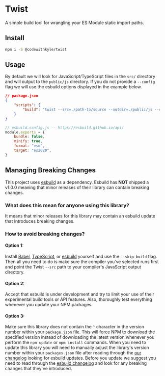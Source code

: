 # Twist

A simple build tool for wrangling your ES Module static import paths.

## Install

```bash
npm i -S @codewithkyle/twist
```

## Usage

By default we will look for JavaScript/TypeScript files in the `src/` directory and will output to the `public/js` directory. If you do not provide a `--config` flag we will use the esbuild options displayed in the example below.

```json
// package.json
{
    "scripts": {
        "build": "twist --src=./path-to/source --outdir=./public/js --config=./esbuild.config.js"
    }
}
```

```javascript
// esbuild.config.js -- https://esbuild.github.io/api/
module.exports = {
    bundle: false,
    minify: true,
    format: "esm",
    target: "es2020",
}
```

## Managing Breaking Changes

This project uses [esbuild](https://github.com/evanw/esbuild) as a dependency. Esbuild has **NOT** shipped a v1.0.0 meaning that minor releases of their library can contain breaking changes.

### What does this mean for anyone using this library?

It means that minor releases for this library may contain an esbuild update that introduces breaking changes.

### How to avoid breaking changes?

#### Option 1:

Install [Babel](https://babeljs.io/), [TypeScript](https://www.typescriptlang.org/), or [esbuild](https://esbuild.github.io/) yourself and use the `--skip-build` flag. Then all you need to do is make sure the compiler you've selected runs first and point the Twist `--src` path to your compiler's JavaScript output directory.

#### Option 2:

Accept that esbuild is under development and try to limit your use of their experimental build tools or API features. Also, thoroughly test everything whenever you update your NPM packages.

#### Option 3:

Make sure this library does not contain the `^` character in the version number within your `package.json` file. This will force NPM to download the specified version instead of downloading the latest version whenever you perform the `npm update` or `npm install` commands. When you need to update this library you will need to manually adjust the library's version number within your `packages.json` file after reading through the [our changelog](https://github.com/codewithkyle/twist/blob/master/CHANGELOG.md) looking for esbuild updates. Before you update we suggest you need to read through the [esbuild changelog](https://github.com/evanw/esbuild/blob/master/CHANGELOG.md) and look for any breaking changes that they've introduced.
